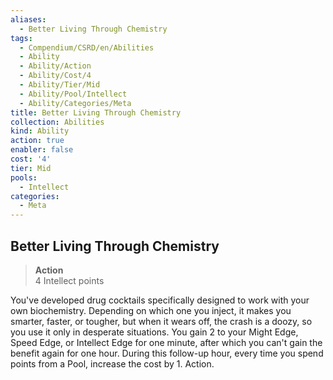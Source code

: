 ```yaml
---
aliases:
  - Better Living Through Chemistry
tags:
  - Compendium/CSRD/en/Abilities
  - Ability
  - Ability/Action
  - Ability/Cost/4
  - Ability/Tier/Mid
  - Ability/Pool/Intellect
  - Ability/Categories/Meta
title: Better Living Through Chemistry
collection: Abilities
kind: Ability
action: true
enabler: false
cost: '4'
tier: Mid
pools:
  - Intellect
categories:
  - Meta
---
```

## Better Living Through Chemistry  
>**Action**  
>4 Intellect points
  
You've developed drug cocktails specifically designed to work with your own biochemistry. Depending on which one you inject, it makes you smarter, faster, or tougher, but when it wears off, the crash is a doozy, so you use it only in desperate situations. You gain 2 to your Might Edge, Speed Edge, or Intellect Edge for one minute, after which you can't gain the benefit again for one hour. During this follow-up hour, every time you spend points from a Pool, increase the cost by 1. Action.